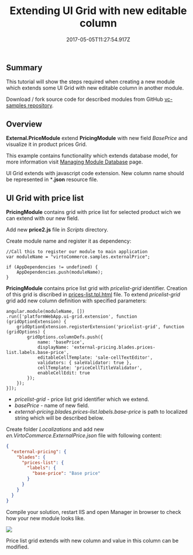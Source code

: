 ﻿---
title: Extending UI Grid with new editable column
description: The article describes a process of creating a new module for Virto Commerce which extends UI Grid in another module
layout: docs
date: 2017-05-05T11:27:54.917Z
priority: 5

---
## Summary

This tutorial will show the steps required when creating a new module which extends some UI Grid with new editable column in another module.

Download / fork source code for described modules from GitHub [vc-samples repository](https://github.com/VirtoCommerce/vc-samples).

## Overview

**External.PriceModule** extend **PricingModule** with new field *BasePrice* and visualize it in product prices Grid.

This example contains functionality which extends database model, for more information visit [Managing Module Database](https://virtocommerce.com/docs/vc2devguide/working-with-platform-manager/extending-functionality/managing-module-database) page.

UI Grid extends with javascript code extension. New column name should be represented in ***.json** resource file.

## UI Grid with price list

**PricingModule** contains grid with price list for selected product wich we can extend with our new field.

Add new **price2.js** file in *Scripts* directory.

Create module name and register it as dependency:

```JS
//Call this to register our module to main application
var moduleName = "virtoCommerce.samples.externalPrice";

if (AppDependencies != undefined) {
    AppDependencies.push(moduleName);
}
```

**PricingModule** contains price list grid with *pricelist-grid* identifier. Creation of this grid is discribed in [prices-list.tpl.html](https://github.com/VirtoCommerce/vc-module-pricing/blob/master/VirtoCommerce.PricingModule.Web/Scripts/blades/prices-list.tpl.html) file.
To extend *pricelist-grid* grid add new column definition with specified parameters:

```JS
angular.module(moduleName, [])
.run(['platformWebApp.ui-grid.extension', function (gridOptionExtension) {
    gridOptionExtension.registerExtension('pricelist-grid', function (gridOptions) {
        gridOptions.columnDefs.push({
            name: 'basePrice',
            displayName: 'external-pricing.blades.prices-list.labels.base-price',
            editableCellTemplate: 'sale-cellTextEditor',
            validators: { saleValidator: true },
            cellTemplate: 'priceCellTitleValidator',
            enableCellEdit: true
        });
    });
}]);
```

* *pricelist-grid* - price list grid identifier which we extend.
* *basePrice* - name of new field.
* *external-pricing.blades.prices-list.labels.base-price* is path to localized string which will be described below.

Create folder *Localizations* and add new *en.VirtoCommerce.ExternalPrice.json* file with following content:

```json
{
  "external-pricing": {
    "blades": {
      "prices-list": {
        "labels": {
          "base-price": "Base price"
        }
      }
    }
  }
}
```

Compile your solution, restart IIS and open Manager in browser to check how your new module looks like.

![](https://raw.githubusercontent.com/VirtoCommerce/vc-content/dev/pages/assets/images/docs/External.Price2-Grid-Extend.png)

Price list grid extends with new column and value in this column can be modified.
